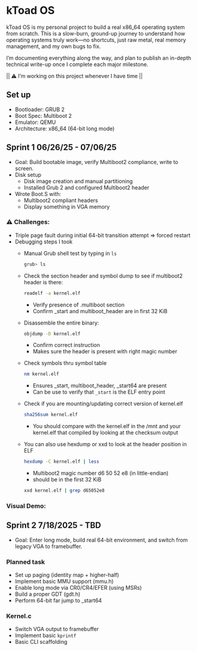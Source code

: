# kToad OS
kToad OS is my personal project to build a real x86_64 operating system from scratch.
This is a slow-burn, ground-up journey to understand how operating systems truly work—no shortcuts, just raw metal, real memory management, and my own bugs to fix.

I’m documenting everything along the way, and plan to publish an in-depth technical write-up once I complete each major milestone.

|| ⚠️ I’m working on this project whenever I have time ||

## Set up 
- Bootloader: GRUB 2
- Boot Spec: Multiboot 2
- Emulator: QEMU
- Architecture: x86_64 (64-bit long mode)

## Sprint 1 06/26/25 - 07/06/25
- Goal: Build bootable image, verify Multiboot2 compliance, write to screen.
- Disk setup
    - Disk image creation and manual partitioning
    - Installed Grub 2 and configured Multiboot2 header
- Wrote Boot.S with:
    - Multiboot2 compliant headers
    - Display something in VGA memory

### ⚠️ Challenges:
- Triple page fault during initial 64-bit transition attempt => forced restart
- Debugging steps I took
    - Manual Grub shell test by typing in `ls`
        ```sh
        grub> ls
        ```
    - Check the section header and symbol dump to see if multiboot2 header is there:
        ```sh
        readelf -a kernel.elf
        ```
        - Verify presence of .multiboot section
        - Confirm _start and multiboot_header are in first 32 KiB
    - Disassemble the entire binary:
        ```sh
        objdump -D kernel.elf
        ```
        - Confirm correct instruction
        - Makes sure the header is present with right magic number
    - Check symbols thru symbol table
        ```sh 
        nm kernel.elf
        ``` 
        - Ensures _start, multiboot_header, _start64 are present
        - Can be use to verify that `_start` is the ELF entry point
    - Check if you are mounting/updating correct version of kernel.elf
        ```sh
        sha256sum kernel.elf
        ```
        - You should compare with the kernel.elf in the /mnt and your kernel.elf that compiled by looking at the checksum output 
    - You can also use hexdump or xxd to look at the header position in ELF
        ```sh
        hexdump -C kernel.elf | less
        ```

        - Multiboot2 magic number d6 50 52 e8 (in little-endian)
        - should be in the first 32 KiB
        
        ```sh
        xxd kernel.elf | grep d65052e8
        ```
### Visual Demo:

## Sprint 2 7/18/2025 - TBD
- Goal: Enter long mode, build real 64-bit environment, and switch from legacy VGA to framebuffer.

### Planned task
- Set up paging (identity map + higher-half)
- Implement basic MMU support (mmu.h)
- Enable long mode via CR0/CR4/EFER (using MSRs)
- Build a proper GDT (gdt.h)
- Perform 64-bit far jump to _start64

### Kernel.c
- Switch VGA output to framebuffer
- Implement basic `kprintf`
- Basic CLI scaffolding

